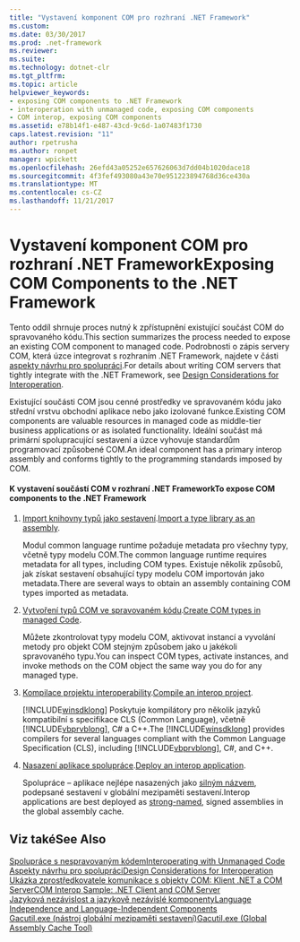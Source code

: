 ```yaml
---
title: "Vystavení komponent COM pro rozhraní .NET Framework"
ms.custom: 
ms.date: 03/30/2017
ms.prod: .net-framework
ms.reviewer: 
ms.suite: 
ms.technology: dotnet-clr
ms.tgt_pltfrm: 
ms.topic: article
helpviewer_keywords:
- exposing COM components to .NET Framework
- interoperation with unmanaged code, exposing COM components
- COM interop, exposing COM components
ms.assetid: e78b14f1-e487-43cd-9c6d-1a07483f1730
caps.latest.revision: "11"
author: rpetrusha
ms.author: ronpet
manager: wpickett
ms.openlocfilehash: 26efd43a05252e657626063d7dd04b1020dace18
ms.sourcegitcommit: 4f3fef493080a43e70e951223894768d36ce430a
ms.translationtype: MT
ms.contentlocale: cs-CZ
ms.lasthandoff: 11/21/2017
---
```

# <a name="exposing-com-components-to-the-net-framework"></a><span data-ttu-id="93445-102">Vystavení komponent COM pro rozhraní .NET Framework</span><span class="sxs-lookup"><span data-stu-id="93445-102">Exposing COM Components to the .NET Framework</span></span>
<span data-ttu-id="93445-103">Tento oddíl shrnuje proces nutný k zpřístupnění existující součást COM do spravovaného kódu.</span><span class="sxs-lookup"><span data-stu-id="93445-103">This section summarizes the process needed to expose an existing COM component to managed code.</span></span> <span data-ttu-id="93445-104">Podrobnosti o zápis servery COM, která úzce integrovat s rozhraním .NET Framework, najdete v části [aspekty návrhu pro spolupráci](http://msdn.microsoft.com/en-us/b59637f6-fe35-40d6-ae72-901e7a707689).</span><span class="sxs-lookup"><span data-stu-id="93445-104">For details about writing COM servers that tightly integrate with the .NET Framework, see [Design Considerations for Interoperation](http://msdn.microsoft.com/en-us/b59637f6-fe35-40d6-ae72-901e7a707689).</span></span>  
  
 <span data-ttu-id="93445-105">Existující součásti COM jsou cenné prostředky ve spravovaném kódu jako střední vrstvu obchodní aplikace nebo jako izolované funkce.</span><span class="sxs-lookup"><span data-stu-id="93445-105">Existing COM components are valuable resources in managed code as middle-tier business applications or as isolated functionality.</span></span> <span data-ttu-id="93445-106">Ideální součást má primární spolupracující sestavení a úzce vyhovuje standardům programovací způsobené COM.</span><span class="sxs-lookup"><span data-stu-id="93445-106">An ideal component has a primary interop assembly and conforms tightly to the programming standards imposed by COM.</span></span>  
  
#### <a name="to-expose-com-components-to-the-net-framework"></a><span data-ttu-id="93445-107">K vystavení součástí COM v rozhraní .NET Framework</span><span class="sxs-lookup"><span data-stu-id="93445-107">To expose COM components to the .NET Framework</span></span>  
  
1.  <span data-ttu-id="93445-108">[Import knihovny typů jako sestavení](../../../docs/framework/interop/importing-a-type-library-as-an-assembly.md).</span><span class="sxs-lookup"><span data-stu-id="93445-108">[Import a type library as an assembly](../../../docs/framework/interop/importing-a-type-library-as-an-assembly.md).</span></span>  
  
     <span data-ttu-id="93445-109">Modul common language runtime požaduje metadata pro všechny typy, včetně typy modelu COM.</span><span class="sxs-lookup"><span data-stu-id="93445-109">The common language runtime requires metadata for all types, including COM types.</span></span> <span data-ttu-id="93445-110">Existuje několik způsobů, jak získat sestavení obsahující typy modelu COM importován jako metadata.</span><span class="sxs-lookup"><span data-stu-id="93445-110">There are several ways to obtain an assembly containing COM types imported as metadata.</span></span>  
  
2.  <span data-ttu-id="93445-111">[Vytvoření typů COM ve spravovaném kódu](http://msdn.microsoft.com/en-us/1a95a8ca-c8b8-4464-90b0-5ee1a1135b66).</span><span class="sxs-lookup"><span data-stu-id="93445-111">[Create COM types in managed Code](http://msdn.microsoft.com/en-us/1a95a8ca-c8b8-4464-90b0-5ee1a1135b66).</span></span>  
  
     <span data-ttu-id="93445-112">Můžete zkontrolovat typy modelu COM, aktivovat instancí a vyvolání metody pro objekt COM stejným způsobem jako u jakékoli spravovaného typu.</span><span class="sxs-lookup"><span data-stu-id="93445-112">You can inspect COM types, activate instances, and invoke methods on the COM object the same way you do for any managed type.</span></span>  
  
3.  <span data-ttu-id="93445-113">[Kompilace projektu interoperability](../../../docs/framework/interop/compiling-an-interop-project.md).</span><span class="sxs-lookup"><span data-stu-id="93445-113">[Compile an interop project](../../../docs/framework/interop/compiling-an-interop-project.md).</span></span>  
  
     <span data-ttu-id="93445-114">[!INCLUDE[winsdklong](../../../includes/winsdklong-md.md)] Poskytuje kompilátory pro několik jazyků kompatibilní s specifikace CLS (Common Language), včetně [!INCLUDE[vbprvblong](../../../includes/vbprvblong-md.md)], C# a C++.</span><span class="sxs-lookup"><span data-stu-id="93445-114">The [!INCLUDE[winsdklong](../../../includes/winsdklong-md.md)] provides compilers for several languages compliant with the Common Language Specification (CLS), including [!INCLUDE[vbprvblong](../../../includes/vbprvblong-md.md)], C#, and C++.</span></span>  
  
4.  <span data-ttu-id="93445-115">[Nasazení aplikace spolupráce](../../../docs/framework/interop/deploying-an-interop-application.md).</span><span class="sxs-lookup"><span data-stu-id="93445-115">[Deploy an interop application](../../../docs/framework/interop/deploying-an-interop-application.md).</span></span>  
  
     <span data-ttu-id="93445-116">Spolupráce – aplikace nejlépe nasazených jako [silným názvem](../../../docs/framework/app-domains/strong-named-assemblies.md), podepsané sestavení v globální mezipaměti sestavení.</span><span class="sxs-lookup"><span data-stu-id="93445-116">Interop applications are best deployed as [strong-named](../../../docs/framework/app-domains/strong-named-assemblies.md), signed assemblies in the global assembly cache.</span></span>  
  
## <a name="see-also"></a><span data-ttu-id="93445-117">Viz také</span><span class="sxs-lookup"><span data-stu-id="93445-117">See Also</span></span>  
 [<span data-ttu-id="93445-118">Spolupráce s nespravovaným kódem</span><span class="sxs-lookup"><span data-stu-id="93445-118">Interoperating with Unmanaged Code</span></span>](../../../docs/framework/interop/index.md)  
 [<span data-ttu-id="93445-119">Aspekty návrhu pro spolupráci</span><span class="sxs-lookup"><span data-stu-id="93445-119">Design Considerations for Interoperation</span></span>](http://msdn.microsoft.com/en-us/b59637f6-fe35-40d6-ae72-901e7a707689)  
 [<span data-ttu-id="93445-120">Ukázka zprostředkovatele komunikace s objekty COM: Klient .NET a COM Server</span><span class="sxs-lookup"><span data-stu-id="93445-120">COM Interop Sample: .NET Client and COM Server</span></span>](../../../docs/framework/interop/com-interop-sample-net-client-and-com-server.md)  
 [<span data-ttu-id="93445-121">Jazyková nezávislost a jazykově nezávislé komponenty</span><span class="sxs-lookup"><span data-stu-id="93445-121">Language Independence and Language-Independent Components</span></span>](../../../docs/standard/language-independence-and-language-independent-components.md)  
 [<span data-ttu-id="93445-122">Gacutil.exe (nástroj globální mezipaměti sestavení)</span><span class="sxs-lookup"><span data-stu-id="93445-122">Gacutil.exe (Global Assembly Cache Tool)</span></span>](../../../docs/framework/tools/gacutil-exe-gac-tool.md)
